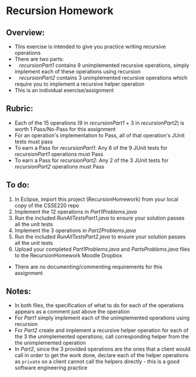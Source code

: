 # Recursion Homework

## Overview:
- This exercise is intended to give you practice writing recursive operations
- There are two parts:
-    *recursionPart1* contains 9 unimplemented recursive operations, simply implement each of these operations using recursion
-    *recursionPart2* contains 3 unimplemented recursive operations which require you to implement a recursive helper operation
- This is an individual exercise/assignment

## Rubric:

- Each of the 15 operations (9 in *recursionPart1* + 3 in *recursionPart2*) is worth 1 Pass/No-Pass for this assignment
- For an operation's implementation to Pass, all of that operation's JUnit tests must pass
- To earn a Pass for *recursionPart1*: Any 6 of the 9 JUnit tests for *recursionPart1* operations must Pass
- To earn a Pass for *recursionPart2*: Any 2 of the 3 JUnit tests for *recursionPart2* operations must Pass 

## To do:

1. In Eclipse, import this project (RecursionHomework) from your local copy of the CSSE220 repo
2. Implement the 12 operations in *Part1Problems.java*
3. Run the included *RunAllTestsPart1.java* to ensure your solution passes all the unit tests
3. Implement the 3 operations in *Part2Problems.java* 
3. Run the included *RunAllTestsPart2.java* to ensure your solution passes all the unit tests
4. Upload your completed *Part1Problems.java* and *PartsProblems.java* files to the RecursionHomework Moodle Dropbox


- There are no documenting/commenting requirements for this assignment

## Notes:
- In both files, the specification of what to do for each of the operations appears as a comment just above the operation
- For *Part1* simply implement each of the unimplemented operations using recursion
- For *Part2* create and implement a recursive helper operation for each of the 3 the unimplemented operations; call corresponding helper from the the unimplemented operation
- In *Part2*, since the 3 provided operations are the ones that a client would call in order to get the work done, declare each of the helper operations as `private` so a client cannot call the helpers directly - this is a good software engineering practice
